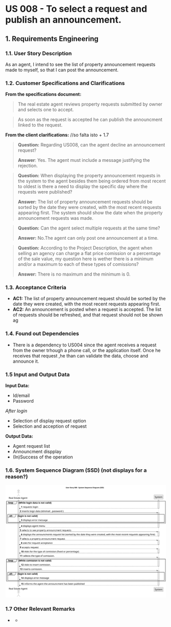 # US 008 - To select a request and publish an announcement.



## 1. Requirements Engineering


### 1.1. User Story Description

As an agent, I intend to see the list of property announcement requests made to myself,
so that I can post the announcement.


### 1.2. Customer Specifications and Clarifications 


**From the specifications document:**

> The real estate agent reviews property requests submitted by owner and selects one to accept. 

> As soon as the request is accepted he can publish the announcment linked to the request. 


**From the client clarifications:** //so falta isto + 1.7

> **Question:** Regarding US008, can the agent decline an announcement request?
> 
>**Answer**: Yes. The agent must include a message justifying the rejection.

> **Question:** When displaying the property announcement requests in the system to the agent besides them being ordered from most recent to oldest is there a need to display the specific day where the requests were published? 
> 
> **Answer:** The list of property announcement requests should be sorted by the date they were created, with the most recent requests appearing first. The system should show the date when the property announcement requests was made.




> **Question:** Can the agent select multiple requests at the same time?
> 
>**Answer:** No.The agent can only post one announcement at a time.

> **Question:** According to the Project Description, the agent when selling an agency can charge a flat price comission or a percentage of the sale value, my question here is wether there is a minimum and/or a maximum to each of these types of comissions?
>
> **Answer:** There is no maximum and the minimum is 0.


### 1.3. Acceptance Criteria

* **AC1:** The list of property announcement request should be sorted by the date they were created, with the most recent requests appearing first.
* **AC2:** An announcement is posted when a request is accepted. The list of requests should be refreshed, and that request should not be shown ag


### 1.4. Found out Dependencies


* There is a dependency to US004 since the agent receives a request from the owner trhough a
 phone call, or the application itself. Once he receives that request ,he than can validate the data, choose and announce it.

### 1.5 Input and Output Data


**Input Data:**

- Id/email
- Password

*After login*
- Selection of display request option
- Selection and acception of request



**Output Data:**

* Agent request list
* Announcment dispplay
* (In)Success of the operation

### 1.6. System Sequence Diagram (SSD) (not displays for a reason?)

![us008-system-sequence-diagram-alternative-one.puml](svg/us008-system-sequence-diagram-alternative-one.svg)


### 1.7 Other Relevant Remarks

* -